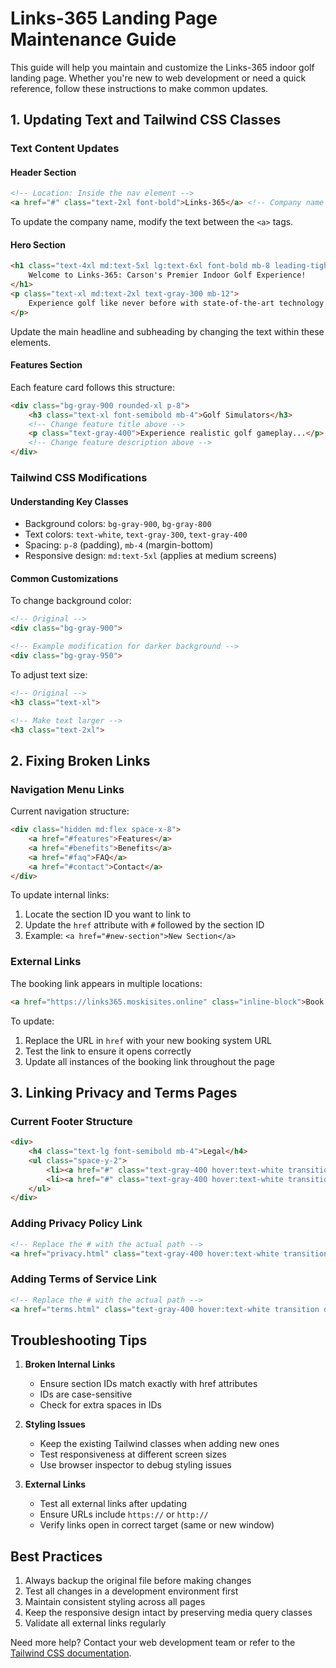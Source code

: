 # Links-365 Landing Page Maintenance Guide

This guide will help you maintain and customize the Links-365 indoor golf landing page. Whether you're new to web development or need a quick reference, follow these instructions to make common updates.

## 1. Updating Text and Tailwind CSS Classes

### Text Content Updates

#### Header Section
```html
<!-- Location: Inside the nav element -->
<a href="#" class="text-2xl font-bold">Links-365</a> <!-- Company name -->
```
To update the company name, modify the text between the `<a>` tags.

#### Hero Section
```html
<h1 class="text-4xl md:text-5xl lg:text-6xl font-bold mb-8 leading-tight">
    Welcome to Links-365: Carson's Premier Indoor Golf Experience!
</h1>
<p class="text-xl md:text-2xl text-gray-300 mb-12">
    Experience golf like never before with state-of-the-art technology and premium amenities.
</p>
```
Update the main headline and subheading by changing the text within these elements.

#### Features Section
Each feature card follows this structure:
```html
<div class="bg-gray-900 rounded-xl p-8">
    <h3 class="text-xl font-semibold mb-4">Golf Simulators</h3>
    <!-- Change feature title above -->
    <p class="text-gray-400">Experience realistic golf gameplay...</p>
    <!-- Change feature description above -->
</div>
```

### Tailwind CSS Modifications

#### Understanding Key Classes
- Background colors: `bg-gray-900`, `bg-gray-800`
- Text colors: `text-white`, `text-gray-300`, `text-gray-400`
- Spacing: `p-8` (padding), `mb-4` (margin-bottom)
- Responsive design: `md:text-5xl` (applies at medium screens)

#### Common Customizations
To change background color:
```html
<!-- Original -->
<div class="bg-gray-900">

<!-- Example modification for darker background -->
<div class="bg-gray-950">
```

To adjust text size:
```html
<!-- Original -->
<h3 class="text-xl">

<!-- Make text larger -->
<h3 class="text-2xl">
```

## 2. Fixing Broken Links

### Navigation Menu Links
Current navigation structure:
```html
<div class="hidden md:flex space-x-8">
    <a href="#features">Features</a>
    <a href="#benefits">Benefits</a>
    <a href="#faq">FAQ</a>
    <a href="#contact">Contact</a>
</div>
```

To update internal links:
1. Locate the section ID you want to link to
2. Update the `href` attribute with `#` followed by the section ID
3. Example: `<a href="#new-section">New Section</a>`

### External Links
The booking link appears in multiple locations:
```html
<a href="https://links365.moskisites.online" class="inline-block">Book Your Session</a>
```
To update:
1. Replace the URL in `href` with your new booking system URL
2. Test the link to ensure it opens correctly
3. Update all instances of the booking link throughout the page

## 3. Linking Privacy and Terms Pages

### Current Footer Structure
```html
<div>
    <h4 class="text-lg font-semibold mb-4">Legal</h4>
    <ul class="space-y-2">
        <li><a href="#" class="text-gray-400 hover:text-white transition duration-300">Privacy Policy</a></li>
        <li><a href="#" class="text-gray-400 hover:text-white transition duration-300">Terms of Service</a></li>
    </ul>
</div>
```

### Adding Privacy Policy Link
```html
<!-- Replace the # with the actual path -->
<a href="privacy.html" class="text-gray-400 hover:text-white transition duration-300">Privacy Policy</a>
```

### Adding Terms of Service Link
```html
<!-- Replace the # with the actual path -->
<a href="terms.html" class="text-gray-400 hover:text-white transition duration-300">Terms of Service</a>
```

## Troubleshooting Tips

1. **Broken Internal Links**
   - Ensure section IDs match exactly with href attributes
   - IDs are case-sensitive
   - Check for extra spaces in IDs

2. **Styling Issues**
   - Keep the existing Tailwind classes when adding new ones
   - Test responsiveness at different screen sizes
   - Use browser inspector to debug styling issues

3. **External Links**
   - Test all external links after updating
   - Ensure URLs include `https://` or `http://`
   - Verify links open in correct target (same or new window)

## Best Practices

1. Always backup the original file before making changes
2. Test all changes in a development environment first
3. Maintain consistent styling across all pages
4. Keep the responsive design intact by preserving media query classes
5. Validate all external links regularly

Need more help? Contact your web development team or refer to the [Tailwind CSS documentation](https://tailwindcss.com/docs).
